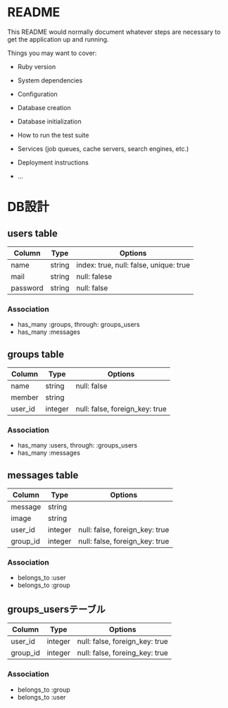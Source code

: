 # README

This README would normally document whatever steps are necessary to get the
application up and running.

Things you may want to cover:

* Ruby version

* System dependencies

* Configuration

* Database creation

* Database initialization

* How to run the test suite

* Services (job queues, cache servers, search engines, etc.)

* Deployment instructions

* ...

# DB設計
## users table
|Column|Type|Options|
|------|----|-------|
|name|string|index: true, null: false, unique: true|
|mail|string|null: falese|
|password|string|null: false|

### Association
- has_many :groups, through: groups_users
- has_many :messages

## groups table
|Column|Type|Options|
|------|----|-------|
|name|string|null: false|
|member|string||
|user_id|integer|null: false, foreign_key: true|

### Association
- has_many :users, through: :groups_users
- has_many :messages

## messages table
|Column|Type|Options|
|------|----|-------|
|message|string||
|image|string||
|user_id|integer|null: false, foreign_key: true|
|group_id|integer|null: false, foreign_key: true|

### Association
- belongs_to :user
- belongs_to :group

## groups_usersテーブル
|Column|Type|Options|
|------|----|-------|
|user_id|integer|null: false, foreign_key: true|
|group_id|integer|null: false, foreing_key: true|

### Association
- belongs_to :group
- belongs_to :user